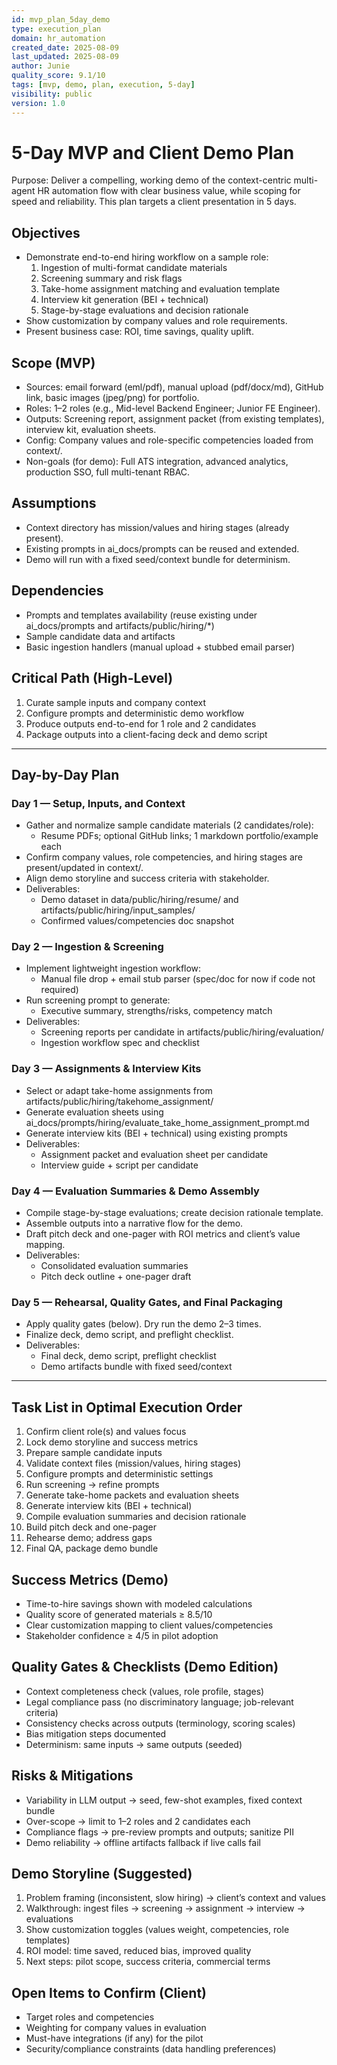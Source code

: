 ```yaml
---
id: mvp_plan_5day_demo
type: execution_plan
domain: hr_automation
created_date: 2025-08-09
last_updated: 2025-08-09
author: Junie
quality_score: 9.1/10
tags: [mvp, demo, plan, execution, 5-day]
visibility: public
version: 1.0
---
```


# 5-Day MVP and Client Demo Plan

Purpose: Deliver a compelling, working demo of the context-centric multi-agent HR automation flow with clear business value, while scoping for speed and reliability. This plan targets a client presentation in 5 days.

## Objectives
- Demonstrate end-to-end hiring workflow on a sample role:
  1) Ingestion of multi-format candidate materials
  2) Screening summary and risk flags
  3) Take-home assignment matching and evaluation template
  4) Interview kit generation (BEI + technical)
  5) Stage-by-stage evaluations and decision rationale
- Show customization by company values and role requirements.
- Present business case: ROI, time savings, quality uplift.

## Scope (MVP)
- Sources: email forward (eml/pdf), manual upload (pdf/docx/md), GitHub link, basic images (jpeg/png) for portfolio.
- Roles: 1–2 roles (e.g., Mid-level Backend Engineer; Junior FE Engineer).
- Outputs: Screening report, assignment packet (from existing templates), interview kit, evaluation sheets.
- Config: Company values and role-specific competencies loaded from context/.
- Non-goals (for demo): Full ATS integration, advanced analytics, production SSO, full multi-tenant RBAC.

## Assumptions
- Context directory has mission/values and hiring stages (already present).
- Existing prompts in ai_docs/prompts can be reused and extended.
- Demo will run with a fixed seed/context bundle for determinism.

## Dependencies
- Prompts and templates availability (reuse existing under ai_docs/prompts and artifacts/public/hiring/*)
- Sample candidate data and artifacts
- Basic ingestion handlers (manual upload + stubbed email parser)

## Critical Path (High-Level)
1) Curate sample inputs and company context
2) Configure prompts and deterministic demo workflow
3) Produce outputs end-to-end for 1 role and 2 candidates
4) Package outputs into a client-facing deck and demo script

---

## Day-by-Day Plan

### Day 1 — Setup, Inputs, and Context
- Gather and normalize sample candidate materials (2 candidates/role):
  - Resume PDFs; optional GitHub links; 1 markdown portfolio/example each
- Confirm company values, role competencies, and hiring stages are present/updated in context/.
- Align demo storyline and success criteria with stakeholder.
- Deliverables:
  - Demo dataset in data/public/hiring/resume/ and artifacts/public/hiring/input_samples/
  - Confirmed values/competencies doc snapshot

### Day 2 — Ingestion & Screening
- Implement lightweight ingestion workflow:
  - Manual file drop + email stub parser (spec/doc for now if code not required)
- Run screening prompt to generate:
  - Executive summary, strengths/risks, competency match
- Deliverables:
  - Screening reports per candidate in artifacts/public/hiring/evaluation/
  - Ingestion workflow spec and checklist

### Day 3 — Assignments & Interview Kits
- Select or adapt take-home assignments from artifacts/public/hiring/takehome_assignment/
- Generate evaluation sheets using ai_docs/prompts/hiring/evaluate_take_home_assignment_prompt.md
- Generate interview kits (BEI + technical) using existing prompts
- Deliverables:
  - Assignment packet and evaluation sheet per candidate
  - Interview guide + script per candidate

### Day 4 — Evaluation Summaries & Demo Assembly
- Compile stage-by-stage evaluations; create decision rationale template.
- Assemble outputs into a narrative flow for the demo.
- Draft pitch deck and one-pager with ROI metrics and client’s value mapping.
- Deliverables:
  - Consolidated evaluation summaries
  - Pitch deck outline + one-pager draft

### Day 5 — Rehearsal, Quality Gates, and Final Packaging
- Apply quality gates (below). Dry run the demo 2–3 times.
- Finalize deck, demo script, and preflight checklist.
- Deliverables:
  - Final deck, demo script, preflight checklist
  - Demo artifacts bundle with fixed seed/context

---

## Task List in Optimal Execution Order
1. Confirm client role(s) and values focus
2. Lock demo storyline and success metrics
3. Prepare sample candidate inputs
4. Validate context files (mission/values, hiring stages)
5. Configure prompts and deterministic settings
6. Run screening → refine prompts
7. Generate take-home packets and evaluation sheets
8. Generate interview kits (BEI + technical)
9. Compile evaluation summaries and decision rationale
10. Build pitch deck and one-pager
11. Rehearse demo; address gaps
12. Final QA, package demo bundle

## Success Metrics (Demo)
- Time-to-hire savings shown with modeled calculations
- Quality score of generated materials ≥ 8.5/10
- Clear customization mapping to client values/competencies
- Stakeholder confidence ≥ 4/5 in pilot adoption

## Quality Gates & Checklists (Demo Edition)
- Context completeness check (values, role profile, stages)
- Legal compliance pass (no discriminatory language; job-relevant criteria)
- Consistency checks across outputs (terminology, scoring scales)
- Bias mitigation steps documented
- Determinism: same inputs → same outputs (seeded)

## Risks & Mitigations
- Variability in LLM output → seed, few-shot examples, fixed context bundle
- Over-scope → limit to 1–2 roles and 2 candidates each
- Compliance flags → pre-review prompts and outputs; sanitize PII
- Demo reliability → offline artifacts fallback if live calls fail

## Demo Storyline (Suggested)
1) Problem framing (inconsistent, slow hiring) → client’s context and values
2) Walkthrough: ingest files → screening → assignment → interview → evaluations
3) Show customization toggles (values weight, competencies, role templates)
4) ROI model: time saved, reduced bias, improved quality
5) Next steps: pilot scope, success criteria, commercial terms

## Open Items to Confirm (Client)
- Target roles and competencies
- Weighting for company values in evaluation
- Must-have integrations (if any) for the pilot
- Security/compliance constraints (data handling preferences)
